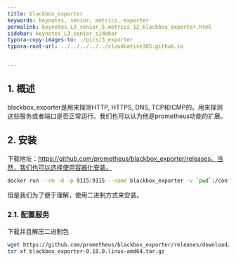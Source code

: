 ```yaml
---
title: blackbox_exporter
keywords: keynotes, senior, metrics, exporter
permalink: keynotes_L3_senior_5_metrics_12_blackbox_exporter.html
sidebar: keynotes_L3_senior_sidebar
typora-copy-images-to: ./pics/3_exporter
typora-root-url: ../../../../../cloudnative365.github.io


---
```


## 1. 概述

blackbox_exporter是用来探测HTTP, HTTPS, DNS, TCP和ICMP的。用来探测这些服务或者端口是否正常运行。我们也可以认为他是prometheus功能的扩展。

## 2. 安装

下载地址：https://github.com/prometheus/blackbox_exporter/releases。当然，我们也可以选择使用容器化安装。

``` bash
docker run --rm -d -p 9115:9115 --name blackbox_exporter -v `pwd`:/config prom/blackbox-exporter:master --config.file=/config/blackbox.yml
```

但是我们为了便于理解，使用二进制方式来安装。

### 2.1. 配置服务

下载并且解压二进制包

``` bash
wget https://github.com/prometheus/blackbox_exporter/releases/download/v0.18.0/blackbox_exporter-0.18.0.linux-amd64.tar.gz
tar xf blackbox_exporter-0.18.0.linux-amd64.tar.gz
```



